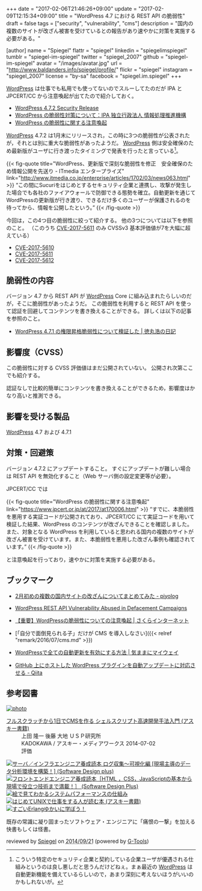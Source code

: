 +++
date = "2017-02-06T21:46:26+09:00"
update = "2017-02-09T12:15:34+09:00"
title = "WordPress 4.7 における REST API の脆弱性"
draft = false
tags = ["security", "vulnerability", "cms"]
description = "国内の複数のサイトが改ざん被害を受けているとの報告があり速やかに対策を実施する必要がある。"

[author]
  name = "Spiegel"
  flattr = "spiegel"
  linkedin = "spiegelimspiegel"
  tumblr = "spiegel-im-spiegel"
  twitter = "spiegel_2007"
  github = "spiegel-im-spiegel"
  avatar = "/images/avatar.jpg"
  url = "http://www.baldanders.info/spiegel/profile/"
  flickr = "spiegel"
  instagram = "spiegel_2007"
  license = "by-sa"
  facebook = "spiegel.im.spiegel"
+++

[WordPress] は仕事でも私用でも使ってないのでスルーしてたのだが IPA と JPCERT/CC から注意喚起が出てたので紹介しておく。

- [WordPress 4.7.2 Security Release](https://wordpress.org/news/2017/01/wordpress-4-7-2-security-release/)
- [WordPress の脆弱性対策について：IPA 独立行政法人 情報処理推進機構](http://www.ipa.go.jp/security/ciadr/vul/20170206-wordpress.html)
- [WordPress の脆弱性に関する注意喚起](https://www.jpcert.or.jp/at/2017/at170006.html)

[WordPress] 4.7.2 は1月末にリリースされ，この時に3つの脆弱性が公表されたが，それとは別に重大な脆弱性があったようだ。
[WordPress] 側は安全確保のため最新版がユーザに行き渡ったタイミングで発表を行ったと言っている[^s1]。

[^s1]: こういう特定のセキュリティ企業と契約している企業ユーザが優遇される仕組みというのは良し悪しだと思うんだけどねぇ。まぁ最近の [WordPress] は自動更新機能を備えているらしいので，あまり深刻に考えないほうがいいのかもしれないが。

{{< fig-quote title="WordPress、更新版で深刻な脆弱性を修正　安全確保のため情報公開を先送り - ITmedia エンタープライズ" link="http://www.itmedia.co.jp/enterprise/articles/1702/03/news063.html" >}}
<q>この間にSucuriをはじめとするセキュリティ企業と連携し、攻撃が発生した場合でも各社のファイアウォールで防御できる態勢を確立。自動更新を通じてWordPressの更新版が行き渡り、できるだけ多くのユーザーが保護されるのを待ってから、情報を公開したという。</q>
{{< /fig-quote >}}

今回は，この4つ目の脆弱性に絞って紹介する。
他の3つについては以下を参照のこと。
（このうち [CVE-2017-5611﻿](https://cve.mitre.org/cgi-bin/cvename.cgi?name=CVE-2017-5611) のみ CVSSv3 基本評価値が7を大幅に超えている）

- [CVE-2017-5610﻿](https://cve.mitre.org/cgi-bin/cvename.cgi?name=CVE-2017-5610)
- [CVE-2017-5611﻿](https://cve.mitre.org/cgi-bin/cvename.cgi?name=CVE-2017-5611)
- [CVE-2017-5612﻿](https://cve.mitre.org/cgi-bin/cvename.cgi?name=CVE-2017-5612)

## 脆弱性の内容

バージョン 4.7 から REST API が [WordPress] Core に組み込まれたらしいのだが，そこに脆弱性があったようだ。
この脆弱性を利用すると REST API を使って認証を回避してコンテンツを書き換えることができる。
詳しくは以下の記事を参照のこと。

- [WordPress 4.7.1 の権限昇格脆弱性について検証した | 徳丸浩の日記](http://blog.tokumaru.org/2017/02/wordpress-4.7.1-Privilege-Escalation.html)

## 影響度（CVSS）

この脆弱性に対する CVSS 評価値はまだ公開されていない。
公開され次第ここでも紹介する。

認証なしで比較的簡単にコンテンツを書き換えることができるため，影響度はかなり高いと推測できる。

## 影響を受ける製品

[WordPress] 4.7 および 4.7.1

## 対策・回避策

バージョン 4.7.2 にアップデートすること。
すぐにアップデートが難しい場合は REST API を無効化すること（Web サーバ側の設定変更等が必要）。

JPCERT/CC では

{{< fig-quote title="WordPress の脆弱性に関する注意喚起" link="https://www.jpcert.or.jp/at/2017/at170006.html" >}}
<q>すでに、本脆弱性を悪用する実証コードが公開されており、JPCERT/CC にて実証コードを用いて検証した結果、WordPress のコンテンツが改ざんできることを確認しました。また、対象となる WordPress を利用していると思われる国内の複数のサイトが改ざん被害を受けています。また、本脆弱性を悪用した改ざん事例も確認されています。</q>
{{< /fig-quote >}}

と注意喚起を行っており，速やかに対策を実施する必要がある。

## ブックマーク

- [2月初めの複数の国内サイトの改ざんについてまとめてみた - piyolog](http://d.hatena.ne.jp/Kango/20170205/1486314605)
- [WordPress REST API Vulnerability Abused in Defacement Campaigns](https://blog.sucuri.net/2017/02/wordpress-rest-api-vulnerability-abused-in-defacement-campaigns.html)
- [【重要】WordPressの脆弱性についての注意喚起 | さくらインターネット](https://www.sakura.ad.jp/news/sakurainfo/newsentry.php?id=1524)

- [「自分で面倒見られる子」だけが CMS を導入しなさい]({{< relref "remark/2016/07/cms.md" >}})
- [WordPressで全ての自動更新を有効にする方法 | 気ままにマイウェイ](http://o-way.net/automatic-updating-of-wordpress/)
- [GitHub 上にホストした WordPress プラグインを自動アップデートに対応させる - Qiita](http://qiita.com/miya0001/items/25f49762283043a4fb4e)

[WordPress]: https://wordpress.org/ "Blog Tool, Publishing Platform, and CMS — WordPress"

## 参考図書

<div class="hreview" ><a class="item url" href="http://www.amazon.co.jp/exec/obidos/ASIN/B00LBPGFJS/baldandersinf-22/"><img src="http://ecx.images-amazon.com/images/I/51r6kpV26GL._SL160_.jpg" alt="photo" class="photo"  /></a><dl ><dt class="fn"><a class="item url" href="http://www.amazon.co.jp/exec/obidos/ASIN/B00LBPGFJS/baldandersinf-22/">フルスクラッチから1日でCMSを作る シェルスクリプト高速開発手法入門 (アスキー書籍)</a></dt><dd>上田 隆一 後藤 大地 ＵＳＰ研究所 </dd><dd>KADOKAWA / アスキー・メディアワークス 2014-07-02</dd><dd>評価<abbr class="rating" title="4"><img src="http://g-images.amazon.com/images/G/01/detail/stars-4-0.gif" alt="" /></abbr> </dd></dl><p class="similar"><a href="http://www.amazon.co.jp/exec/obidos/ASIN/B00MPDUQQI/baldandersinf-22/" target="_top"><img src="http://images.amazon.com/images/P/B00MPDUQQI.09._SCTHUMBZZZ_.jpg"  alt="サーバ／インフラエンジニア養成読本 ログ収集〜可視化編 [現場主導のデータ分析環境を構築！] (Software Design plus)"  /></a> <a href="http://www.amazon.co.jp/exec/obidos/ASIN/B00ME9TTMA/baldandersinf-22/" target="_top"><img src="http://images.amazon.com/images/P/B00ME9TTMA.09._SCTHUMBZZZ_.jpg"  alt="フロントエンドエンジニア養成読本［HTML ，CSS，JavaScriptの基本から現場で役立つ技術まで満載！］ (Software Design Plus)"  /></a> <a href="http://www.amazon.co.jp/exec/obidos/ASIN/B00LHFOTF4/baldandersinf-22/" target="_top"><img src="http://images.amazon.com/images/P/B00LHFOTF4.09._SCTHUMBZZZ_.jpg"  alt="絵で見てわかるシステムパフォーマンスの仕組み"  /></a> <a href="http://www.amazon.co.jp/exec/obidos/ASIN/B00J4KDYV4/baldandersinf-22/" target="_top"><img src="http://images.amazon.com/images/P/B00J4KDYV4.09._SCTHUMBZZZ_.jpg"  alt="はじめてUNIXで仕事をする人が読む本 (アスキー書籍)"  /></a> <a href="http://www.amazon.co.jp/exec/obidos/ASIN/B00MLUGZIS/baldandersinf-22/" target="_top"><img src="http://images.amazon.com/images/P/B00MLUGZIS.09._SCTHUMBZZZ_.jpg"  alt="すごいErlangゆかいに学ぼう！"  /></a> </p>
<p class="description" >既存の常識に凝り固まったソフトウェア・エンジニアに「痛恨の一撃」を加える快書もしくは怪書。</p>
<p class="gtools" >reviewed by <a href="#maker" class="reviewer">Spiegel</a> on <abbr class="dtreviewed" title="2014-09-21">2014/09/21</abbr> (powered by <a href="http://www.goodpic.com/mt/aws/index.html">G-Tools</a>)</p>
</div>
